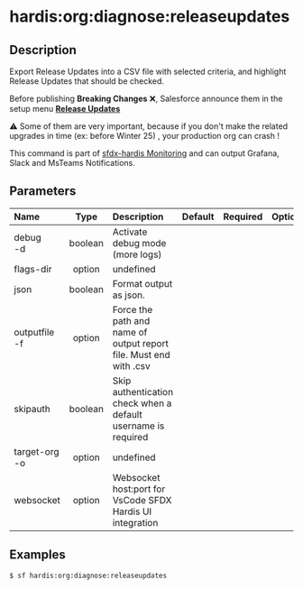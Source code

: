 <!-- This file has been generated with command 'sf hardis:doc:plugin:generate'. Please do not update it manually or it may be overwritten -->
# hardis:org:diagnose:releaseupdates

## Description

Export Release Updates into a CSV file with selected criteria, and highlight Release Updates that should be checked.

Before publishing **Breaking Changes** ❌, Salesforce announce them in the setup menu [**Release Updates**](https://help.salesforce.com/s/articleView?id=sf.release_updates.htm&type=5)

⚠️ Some of them are very important, because if you don't make the related upgrades in time (ex: before Winter 25) , your production org can crash !

This command is part of [sfdx-hardis Monitoring](https://sfdx-hardis.cloudity.com/salesforce-monitoring-release-updates/) and can output Grafana, Slack and MsTeams Notifications.


## Parameters

|Name|Type|Description|Default|Required|Options|
|:---|:--:|:----------|:-----:|:------:|:-----:|
|debug<br/>-d|boolean|Activate debug mode (more logs)||||
|flags-dir|option|undefined||||
|json|boolean|Format output as json.||||
|outputfile<br/>-f|option|Force the path and name of output report file. Must end with .csv||||
|skipauth|boolean|Skip authentication check when a default username is required||||
|target-org<br/>-o|option|undefined||||
|websocket|option|Websocket host:port for VsCode SFDX Hardis UI integration||||

## Examples

```shell
$ sf hardis:org:diagnose:releaseupdates
```



